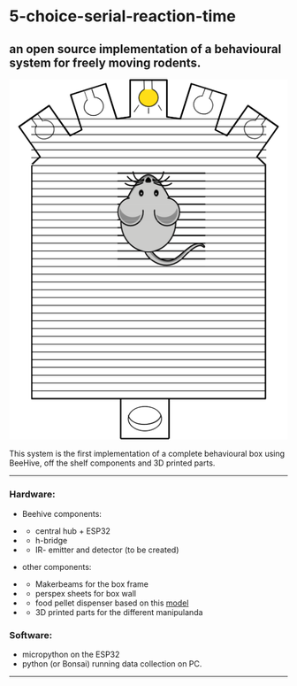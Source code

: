 # 5-choice-serial-reaction-time

## an open source implementation of a behavioural system for freely moving rodents.

  
![](media/box_sketch.png)
  



This system is the first implementation of a complete behavioural box using BeeHive, off the shelf components and 3D printed parts.
  
---
  
### Hardware:
- Beehive components:
- - central hub + ESP32
- - h-bridge
- - IR- emitter and detector (to be created)
  
- other components:
- - Makerbeams for the box frame
- - perspex sheets for box wall
- - food pellet dispenser based on this [model](https://open-ephys.atlassian.net/wiki/spaces/OEW/pages/79069188/Food+Pellet+Dispenser)
- - 3D printed parts for the different manipulanda
  
### Software:
- micropython on the ESP32
- python (or Bonsai) running data collection on PC.

--- 